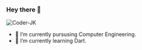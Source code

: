 <!--
**Coder-JK/Coder-JK** is a ✨ _special_ ✨ repository because its `README.md` (this file) appears on your GitHub profile.

Here are some ideas to get you started:

- 🔭 I’m currently working on ...
- 🌱 I’m currently learning ...
- 👯 I’m looking to collaborate on ...
- 🤔 I’m looking for help with ...
- 💬 Ask me about ...
- 📫 How to reach me: ...
- 😄 Pronouns: ...
- ⚡ Fun fact: ...
-->

### Hey there 👋

<p align="left"> 
<img src="https://komarev.com/ghpvc/?username=Coder-JK&label=Views&color=blue&style=plastic" alt="Coder-JK" />
 </p>
 
- 🔭 I’m currently pursusing Computer Engineering.
- 🌱 I’m currently learning Dart.
